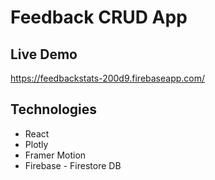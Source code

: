 # Feedback CRUD App

## Live Demo
https://feedbackstats-200d9.firebaseapp.com/

## Technologies

* React
* Plotly
* Framer Motion
* Firebase - Firestore DB
